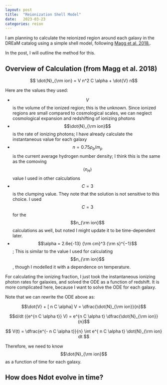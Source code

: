 ```yaml
---
layout: post
title:  "Reionization Shell Model"
date:   2023-03-23
categories: reion
---
```


I am planning to calculate the reionized region around each galaxy in the DREaM catalog using a simple shell model, following <a href="https://ui.adsabs.harvard.edu/abs/2018MNRAS.473.5308M/abstract">Magg et al. 2018.</a>.

In the post, I will outline the method for this.


## Overview of Calculation (from Magg et al. 2018)

$$ \dot{N}_{\rm ion} = V n^2 C \alpha + \dot{V} n$$


Here are the values they used:
- $$V$$ is the volume of the ionized region; this is the unknown.  Since ionized regions are small compared to cosmological scales, we can neglect cosmological expansion and redshifting of ionizing photons
- $$\dot{N}_{\rm ion}$$ is the rate of ionizing photons; I have already calculate the instantaneous value for each galaxy
- $$n=0.75 \rho_b/m_p$$ is the current average hydrogen number density; I think this is the same as the comoving $$\langle n_H \rangle$$ value I used in other calculations
- $$C=3$$ is the clumping value. They note that the solution is not sensitive to this choice. I used $$C=3$$ for the $$n_{\rm ion}$$ calculations as well, but noted I might update it to be time-dependent later.
- $$\alpha = 2.6e{-13} {\rm cm}^3 {\rm s}^{−1}$$; This is similar to the value I used for calculating $$n_{\rm ion}$$, though I modelled it with a dependence on temperature.


For calculating the ionizing fraction, I just took the instantaneous ionizing photon rates for galaxies, and solved the ODE as a function of redshift. It is more complicated here, because I want to solve the ODE for each galaxy.


Note that we can rewrite the ODE above as:

$$\dot{V} + [ n C \alpha] V = \dfrac{\dot{N}_{\rm ion}}{n}$$

$$d/dt ({e^{n C \alpha t}} V) = e^{n C \alpha t} \dfrac{\dot{N}_{\rm ion}}{n}$$

$$ V(t) = \dfrac{e^{- n C \alpha t}}{n} \int e^{ n C \alpha t} \dot{N}_{\rm ion} dt $$

Therefore, we need to know  $$\dot{N}_{\rm ion}$$ as a function of time for each galaxy.

## How does Ndot evolve in time?
